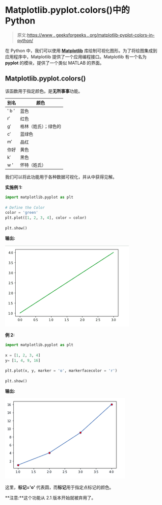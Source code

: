 # Matplotlib.pyplot.colors()中的 Python

> 原文:[https://www . geeksforgeeks . org/matplotlib-pyplot-colors-in-python/](https://www.geeksforgeeks.org/matplotlib-pyplot-colors-in-python/)

在 Python 中，我们可以使用 **[Matplotlib](https://www.geeksforgeeks.org/python-matplotlib-an-overview/)** 库绘制可视化图形。为了将绘图集成到应用程序中，Matplotlib 提供了一个应用编程接口。Matplotlib 有一个名为 **pyplot** 的模块，提供了一个类似 MATLAB 的界面。

## Matplotlib.pyplot.colors()

该函数用于指定颜色。是**无所事事**功能。

| 别名 | 颜色 |
| --- | --- |
| ' b ' | 蓝色 |
| r′ | 红色 |
| g′ | 格林（姓氏）；绿色的 |
| c′ | 蓝绿色 |
| m′ | 品红 |
| 你好 | 黄色 |
| k′ | 黑色 |
| w ' | 怀特（姓氏） |

我们可以将此功能用于各种数据可视化，并从中获得见解。

**实施例 1:**

```py
import matplotlib.pyplot as plt

# Define the Color
color = 'green'
plt.plot([1, 2, 3, 4], color = color)

plt.show()
```

**输出:**

![pytohn-matplotlib-color-1](img/beda9fd9e804853a2b51b82cb176f31c.png)

**例 2:**

```py
import matplotlib.pyplot as plt

x = [1, 2, 3, 4]
y= [1, 4, 9, 16]

plt.plot(x, y, marker = 'o', markerfacecolor = 'r')

plt.show()
```

**输出:**

![python-matplotlib-color-2](img/9a7096f581c1199058c82c33168ffb13.png)

这里，**标记='o'** 代表圆，而**标记**用于指定点标记的颜色。

**注意:**这个功能从 2.1 版本开始就被弃用了。